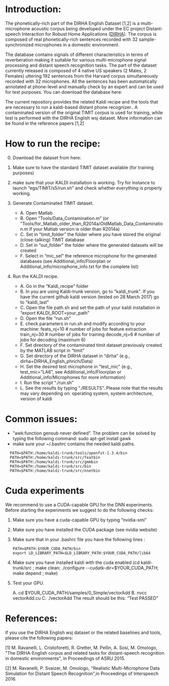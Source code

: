 # Introduction:

The phonetically-rich part of the DIRHA English Dataset [1,2] is a multi-microphone acoustic corpus being developed under the EC project Distant-speech Interaction for Robust Home Applications ([DIRHA](https://dirha.fbk.eu/)). The corpus is composed of real phonetically-rich sentences recorded  with 32 sample-synchronized microphones in a domestic environment. 

The database contains signals of different characteristics in terms of reverberation making it suitable for various multi-microphone signal processing and distant speech recognition tasks. The part of the dataset currently released is composed of  4 native US speakers (2 Males, 2 Females) uttering  192 sentences from the Harvard corpus simultaneously recorded with 32 microphones. All the sentences has been automatically annotated at phone-level and manually check by an expert and can be used for test purposes.
You can download the database here:

The current repository  provides the related Kaldi recipe and the tools that are necessary to run a kaldi-based distant phone recognizer.. A contaminated version of the original TIMIT corpus is used for training, while test is performed with the DIRHA English wsj dataset. More information can be found in the reference papers [1,2]

# How to run the recipe:

0) Download the dataset from here:

1)  Make sure to have the standard TIMIT dataset available (for training purposes)

2) make sure that your KALDI installation is working. Try for instance to launch “egs/TIMIT/s5/run.sh” and check whether everything is properly working.

3) Generate Contaminated TIMIT dataset.
   
   - A. Open Matlab
   - B. Open “Tools/Data_Contamination.m” (or "Tools/for_Matlab_older_than_R2014a/OldMatlab_Data_Contamination.m if your Matlab version is older than R2014a)
   - C. Set in “timit_folder” the folder where you have stored the original (close-talking) TIMIT database
   - D. Set in “out_folder” the folder where the generated datasets will be created
   - F. Select in “mic_sel” the reference microphone for the generated databases (see Additional_info/Floorplan or Additional_info/microphone_info.txt for the complete list)

4) Run the KALDI recipe.
   
   - A. Go in the “Kaldi_recipe” folder
   - B. In you are using Kaldi-trunk version, go to "kaldi_trunk". If you have the current github kaldi version (tested on 28 March 2017) go to "kaldi_last"
   - C. Open the file path.sh and set the path of your kaldi installation in “export KALDI_ROOT=your_path”
   - D. Open the file “run.sh”
   - E. check parameters in run.sh and modify according to your machine:
        feats_nj=10 # number of jobs for feature extraction
        train_nj=30 # number of jobs for training
        decode_nj=6 # number of jobs for decoding (maximum 6)
   - F. Set directory of the contaminated timit dataset previously created by the MATLAB script in “timit”
   - G. Set directory of the DIRHA dataset in “dirha” (e.g., dirha=DIRHA_English_phrich/Data)
   - H. Set the desired test microphone in "test_mic" (e.g., test_mic="LA6", see Additional_info/Floorplan or Additional_info/Microphones for more information)
   - I. Run the script “./run.sh”
   - L. See the results by typing “./RESULTS”. Please note that the results may vary depending on: operating system, system architecture, version of kaldi


# Common issues:
- "awk:function gensub never defined”. The problem can be solved by typing the following command:  sudo apt-get install gawk
- make sure your ~/.bashrc contains the needed kaldi paths.
```
  PATH=$PATH:/home/kaldi-trunk/tools/openfst-1.3.4/bin
  PATH=$PATH:/home/kaldi-trunk/src/featbin
  PATH=$PATH:/home/kaldi-trunk/src/gmmbin
  PATH=$PATH:/home/kaldi-trunk/src/bin
  PATH=$PATH:/home/kaldi-trunk/src/nnetbin
  ```


# Cuda experiments
We recommend to use a CUDA-capable GPU for the DNN experiments. Before starting the experiments we suggest to do the following checks:

1. Make sure you have a cuda-capable GPU by typing “nvidia-smi”
2. Make sure you have installed the CUDA package (see nvidia website)
3. Make sure that in your .bashrc file you have the following lines :

       PATH=$PATH:$YOUR_CUDA_PATH/bin
       export LD_LIBRARY_PATH=$LD_LIBRARY_PATH:$YOUR_CUDA_PATH/lib64

4. Make sure you have installed kaldi with the cuda enabled (cd kaldi-trunk/src ; make clean; ./configure --cudatk-dir=$YOUR_CUDA_PATH; make depend ; make)
5. Test your GPU.  

    A. cd $YOUR_CUDA_PATH/samples/0_Simple/vectorAdd
    B. nvcc  vectorAdd.cu
    C. ./vectorAdd
    The result should be this: “Test PASSED”


# References:
If you use the DIRHA English wsj dataset or the related baselines and tools, please cite the following papers:

[1] M. Ravanelli, L. Cristoforetti, R. Gretter, M. Pellin, A. Sosi, M. Omologo, "The DIRHA-English corpus and related tasks for distant-speech recognition in domestic environments", in Proceedings of ASRU 2015.

[2] M. Ravanelli, P. Svaizer, M. Omologo, "Realistic Multi-Microphone Data Simulation for Distant Speech Recognition",in Proceedings of Interspeech 2016.

